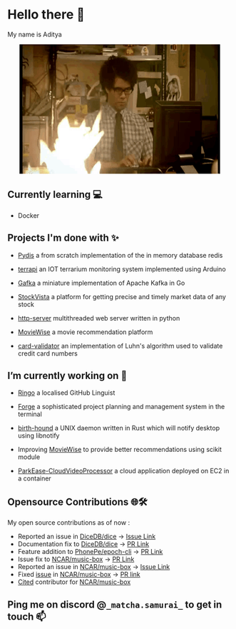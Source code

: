 # Hello there 👋


My name is Aditya

<p align=center>
<img height=290 width=450 src="the-it-crowd-moss-the-it-crowd.gif" />
</p>

## Currently learning 💻

* Docker

## Projects I'm done with ✨

 - [Pydis](https://github.com/adityakiran1423/Redis) a from scratch implementation of the in memory database redis

 - [terrapi](https://github.com/adityakiran1423/terrapi) an IOT terrarium monitoring system implemented using Arduino

- [Gafka](https://github.com/adityakiran1423/Gafka) a miniature implementation of Apache Kafka in Go

 - [StockVista](https://github.com/adityakiran1423/StockVista) a platform for getting precise and timely market data of any stock

 - [http-server](https://github.com/adityakiran1423/http-server) multithreaded web server written in python

 - [MovieWise](https://github.com/adityakiran1423/MovieWise) a movie recommendation platform

 - [card-validator](https://github.com/adityakiran1423/Credit-card-validator) an implementation of Luhn's algorithm used to validate credit card numbers



## I’m currently working on 🔭

- [Ringo](https://github.com/adityakiran1423/Ringo) a localised GitHub Linguist

 - [Forge](https://github.com/adityakiran1423/forge) a sophisticated project planning and management system in the terminal

 - [birth-hound](https://github.com/adityakiran1423/birth-hound) a UNIX daemon written in Rust which will notify desktop using libnotify

 - Improving [MovieWise](https://github.com/adityakiran1423/MovieWise) to provide better recommendations using scikit module

 - [ParkEase-CloudVideoProcessor](https://github.com/Park-Ease/ParkEase-CloudVideoProcessing) a cloud application deployed on EC2 in a container 

## Opensource Contributions 🌐🛠️

My open source contributions as of now :

* Reported an issue in [DiceDB/dice](https://github.com/DiceDB/dice) -> [Issue Link](https://github.com/DiceDB/dice/issues/720)
* Documentation fix to [DiceDB/dice](https://github.com/DiceDB/dice) -> [PR Link](https://github.com/DiceDB/dice/pull/721)
* Feature addition to [PhonePe/epoch-cli](https://github.com/PhonePe/epoch-cli/) -> [PR Link](https://github.com/PhonePe/epoch-cli/pull/5)
* Issue fix to [NCAR/music-box](https://github.com/NCAR/music-box) -> [PR Link](https://github.com/NCAR/music-box/pull/280#event-15408368882)
* Reported an issue in [NCAR/music-box](https://github.com/NCAR/music-box) -> [Issue Link](https://github.com/NCAR/music-box/issues/284)
* Fixed [issue](https://github.com/NCAR/music-box/issues/284) in [NCAR/music-box](https://github.com/NCAR/music-box) -> [PR link](https://github.com/NCAR/music-box/pull/285)
* [Cited](https://github.com/NCAR/music-box/blob/main/CITATION.cff) contributor for [NCAR/music-box](https://github.com/NCAR/music-box)

## Ping me on discord @`_matcha.samurai_` to get in touch 📫
